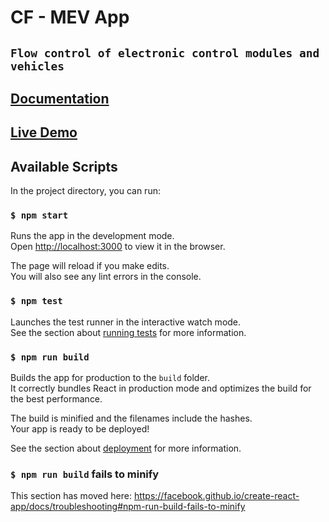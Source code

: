 # CF - MEV App

## `Flow control of electronic control modules and vehicles`

## [Documentation](cf-mev-doc/README.md)

## [Live Demo](https://cf-mev.surge.sh)

## Available Scripts

In the project directory, you can run:

### `$ npm start`

Runs the app in the development mode.<br>
Open [http://localhost:3000](http://localhost:3000) to view it in the browser.

The page will reload if you make edits.<br>
You will also see any lint errors in the console.

### `$ npm test`

Launches the test runner in the interactive watch mode.<br>
See the section about [running tests](https://facebook.github.io/create-react-app/docs/running-tests) for more information.

### `$ npm run build`

Builds the app for production to the `build` folder.<br>
It correctly bundles React in production mode and optimizes the build for the best performance.

The build is minified and the filenames include the hashes.<br>
Your app is ready to be deployed!

See the section about [deployment](https://facebook.github.io/create-react-app/docs/deployment) for more information.

### `$ npm run build` fails to minify

This section has moved here: https://facebook.github.io/create-react-app/docs/troubleshooting#npm-run-build-fails-to-minify


